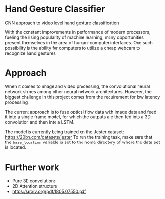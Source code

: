 # Hand Gesture Classifier
CNN approach to video level hand gesture classification

With the constant improvements in performance of modern processors, fueling the rising popularity of machine learning, many opportunities present themselves in the area of human-computer interfaces. One such possibility is the ability for computers to utilize a cheap webcam to recognize hand gestures.

# Approach
When it comes to image and video processing, the convolutional neural network shines among other neural network architectures. However, the biggest challenge in this project comes from the requirement for low latency processing.

The current approach is to fuse optical flow data with image data and feed it into a single frame model, for which the outputs are then fed into a 3D convolution and then into a LSTM.

The model is currently being trained on the Jester dataset: https://20bn.com/datasets/jester
To run the training task, make sure that the `base_location` variable is set to the home directory of where the data set is located.

# Further work
- Pure 3D convolutions
- 2D Attention structure
- https://arxiv.org/pdf/1805.07550.pdf

